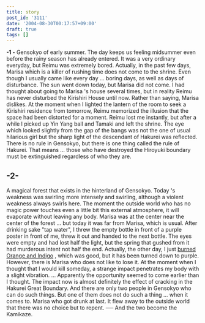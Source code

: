 ```yaml
---
title: story
post_id: '3111'
date: '2004-08-30T00:17:57+09:00'
draft: true
tags: []
---
```


**-1 -** Gensokyo of early summer. The day keeps us feeling midsummer even before the rainy season has already entered. It was a very ordinary everyday, but Reimu was extremely bored. Actually, in the past few days, Marisa which is a killer of rushing time does not come to the shrine. Even though I usually came like every day ... boring days, as well as days of disturbance. The sun went down today, but Marisa did not come. I had thought about going to Marisa 's house several times, but in reality Reimu has never disturbed the Kirishiri House until now. Rather than saying, Marisa dislikes. At the moment when I lighted the lantern of the room to seek a Kirishiri residence from tomorrow, Reimu memorized the illusion that the space had been distorted for a moment. Reimu lost me instantly, but after a while I picked up Yin Yang ball and Tamaki and left the shrine. The eye which looked slightly from the gap of the bangs was not the one of usual hilarious girl but the sharp light of the descendant of Hakurei was reflected. There is no rule in Gensokyo, but there is one thing called the rule of Hakurei. That means ... those who have destroyed the Hiroyuki boundary must be extinguished regardless of who they are.

## -2-

A magical forest that exists in the hinterland of Gensokyo. Today 's weakness was swirling more intensely and swirling, although a violent weakness always swirls here. The moment the outside world who has no magic power touches even a little bit this external atmosphere, it will evaporate without leaving any body. Marisa was at the center near the center of the forest ... but today it was far from Marisa, which is usual. After drinking sake "tap water", I threw the empty bottle in front of a purple poster in front of me, threw it out and handed to the next bottle. The eyes were empty and had lost half the light, but the spring that gushed from it had murderous intent not half the end. Actually, the other day, I just [burned Orange and Indigo](https://danmaq.com/tag/yakumo-family?order=ASC) , which was good, but it has been turned down to purple. However, there is Marisa who does not like to lose it. At the moment when I thought that I would kill someday, a strange impact penetrates my body with a slight vibration. ... Apparently the opportunity seemed to come earlier than I thought. The impact now is almost definitely the effect of cracking in the Hakurei Great Boundary. And there are only two people in Gensokyo who can do such things. But one of them does not do such a thing ... when it comes to. Marisa who got drunk at last. It flew away to the outside world that there was no choice but to repent. ── And the two become the Kamikaze.
